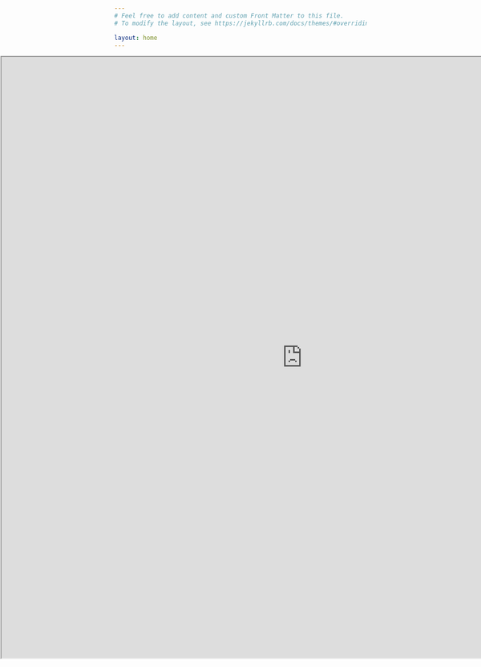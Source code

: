 ```yaml
---
# Feel free to add content and custom Front Matter to this file.
# To modify the layout, see https://jekyllrb.com/docs/themes/#overriding-theme-defaults

layout: home
---
```

  
<head>
  <title>Move Embedded Iframe to the Left Example</title>
  <style>
    .iframe-container {
      margin-left: -6cm;
    }
  </style>
</head>
<body>
  <div class="iframe-container">
   <iframe src="https://www.wolframcloud.com/obj/b9ec6ee4-b9b8-493f-b11c-3e055f54b14b?_embed=iframe" width="1200" height="1200"></iframe>
  </div>
</body>

